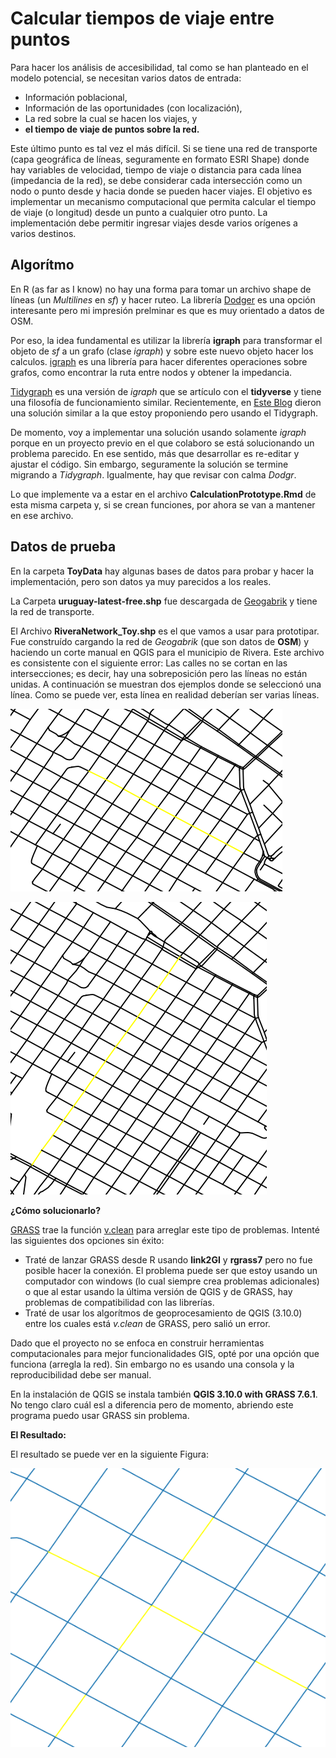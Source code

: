 
# Calcular tiempos de viaje entre puntos

Para hacer los análisis de accesibilidad, tal como se han planteado en el modelo potencial, se necesitan varios datos de entrada:

- Información poblacional,
- Información de las oportunidades (con localización),
- La red sobre la cual se hacen los viajes, y
- **el tiempo de viaje de puntos sobre la red.**

Este último punto es tal vez el más difícil.
Si se tiene una red de transporte (capa geográfica de líneas, seguramente en formato ESRI Shape) donde hay variables de velocidad, tiempo de viaje o distancia para cada línea (impedancia de la red), se debe considerar cada intersección como un nodo o punto desde y hacia donde se pueden hacer viajes. El objetivo es implementar un mecanismo computacional que permita calcular el tiempo de viaje (o longitud) desde un punto a cualquier otro punto. La implementación debe permitir ingresar viajes desde varios orígenes a varios destinos.

## Algorítmo

En R (as far as I know) no hay una forma para tomar un archivo shape de líneas (un *Multilines* en *sf*) y hacer ruteo. La librería [Dodger](https://atfutures.github.io/dodgr/) es una opción interesante pero mi impresión prelminar es que es muy orientado a datos de OSM.

Por eso, la idea fundamental es utilizar la librería **igraph** para transformar el objeto de *sf* a un grafo (clase *igraph*) y sobre este nuevo objeto hacer los calculos. [igraph](https://igraph.org/r/) es una librería para hacer diferentes operaciones sobre grafos, como encontrar la ruta entre nodos y obtener la impedancia.

[Tidygraph](https://tidygraph.data-imaginist.com/) es una versión de *igraph* que se artículo con el **tidyverse** y tiene una filosofía de funcionamiento similar. Recientemente, en [Este Blog](https://www.r-spatial.org/r/2019/09/26/spatial-networks.html) dieron una solución similar a la que estoy proponiendo pero usando el Tidygraph.

De momento, voy a implementar una solución usando solamente *igraph* porque en un proyecto previo en el que colaboro se está solucionando un problema parecido. En ese sentido, más que desarrollar es re-editar y ajustar el código. Sin embargo, seguramente la solución se termine migrando a *Tidygraph*. Igualmente, hay que revisar con calma *Dodgr*.

Lo que implemente va a estar en el archivo **CalculationPrototype.Rmd** de esta misma carpeta y, si se crean funciones, por ahora se van a mantener en ese archivo.

## Datos de prueba

En la carpeta **ToyData** hay algunas bases de datos para probar y hacer la implementación, pero son datos ya muy parecidos a los reales.

La Carpeta **uruguay-latest-free.shp** fue descargada de [Geogabrik](http://download.geofabrik.de/south-america/uruguay.html) y tiene la red de transporte.

El Archivo **RiveraNetwork_Toy.shp** es el que vamos a usar para prototipar. Fue construído cargando la red de *Geogabrik* (que son datos de **OSM**) y haciendo un corte manual en QGIS para el municipio de Rivera. Este archivo es consistente con el siguiente error: Las calles no se cortan en las intersecciones; es decir, hay una sobreposición pero las líneas no están unidas. A continuación se muestran dos ejemplos donde se seleccionó una línea. Como se puede ver, esta línea en realidad deberían ser varias líneas.

![Ejemplo Error](ToyData/ToyDataMistake1.PNG)

![Ejemplo Error](ToyData/ToyDataMistake2.PNG)

**¿Cómo solucionarlo?**

[GRASS](https://grass.osgeo.org/grass76/manuals/index.html) trae la función [v.clean](https://grass.osgeo.org/grass76/manuals/v.clean.html) para arreglar este tipo de problemas.
 Intenté las siguientes dos opciones sin éxito:

 - Traté de lanzar GRASS desde R usando **link2GI** y **rgrass7** pero no fue posible hacer la conexión. El problema puede ser que estoy usando un computador con windows (lo cual siempre crea problemas adicionales) o que al estar usando la última versión de QGIS y de GRASS, hay problemas de compatibilidad con las librerías.
- Traté de usar los algorítmos de geoprocesamiento de QGIS (3.10.0) entre los cuales está *v.clean* de GRASS, pero salió un error.

Dado que el proyecto no se enfoca en construir herramientas computacionales para mejor funcionalidades GIS, opté por una opción que funciona (arregla la red). Sin embargo no es usando una consola y la reproducibilidad debe ser manual.

En la instalación de QGIS se instala también **QGIS 3.10.0 with GRASS 7.6.1**. No tengo claro cuál esl a diferencia pero de momento, abriendo este programa puedo usar GRASS sin problema.

**El Resultado:**


El resultado se puede ver en la siguiente Figura:

![Fig 3 Fixed](ToyData/ToyDataMistake3.PNG)
